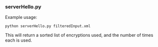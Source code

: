 ### serverHello.py

Example usage:

    python serverHello.py filteredInput.xml


This will return a sorted list of encryptions used, and the number of times each is used.